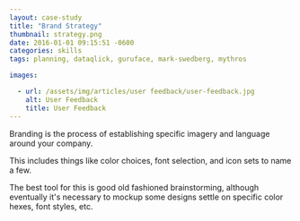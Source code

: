 ```yaml
---
layout: case-study
title: "Brand Strategy"
thumbnail: strategy.png
date: 2016-01-01 09:15:51 -0600
categories: skills
tags: planning, dataqlick, guruface, mark-swedberg, mythros

images:

  - url: /assets/img/articles/user feedback/user-feedback.jpg
    alt: User Feedback
    title: User Feedback
---
```


<p>Branding is the process of establishing specific imagery and language around your company.</p>
<p>This includes things like color choices, font selection, and icon sets to name a few.</p>
<p>The best tool for this is good old fashioned brainstorming, although eventually it's necessary to mockup some designs settle on specific color hexes, font styles, etc. </p>
